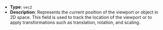 - **Type**: `vec2`
- **Description**: Represents the current position of the viewport or object in 2D space. This field is used to track the location of the viewport or to apply transformations such as translation, rotation, and scaling.